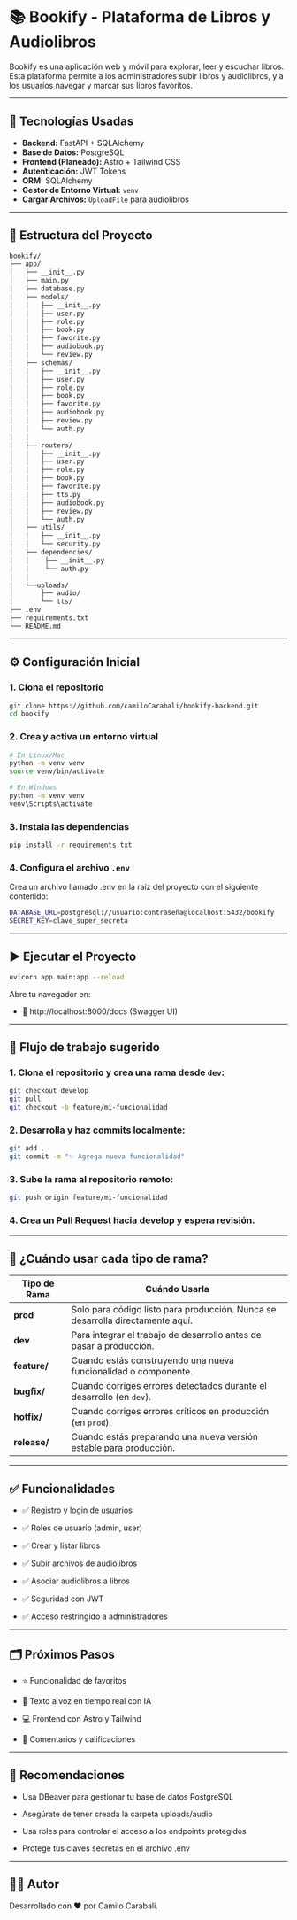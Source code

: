 # 📚 Bookify - Plataforma de Libros y Audiolibros

Bookify es una aplicación web y móvil para explorar, leer y escuchar libros. Esta plataforma permite a los
administradores subir libros y audiolibros, y a los usuarios navegar y marcar sus libros favoritos.

---

## 🚀 Tecnologías Usadas

- **Backend:** FastAPI + SQLAlchemy
- **Base de Datos:** PostgreSQL
- **Frontend (Planeado):** Astro + Tailwind CSS
- **Autenticación:** JWT Tokens
- **ORM:** SQLAlchemy
- **Gestor de Entorno Virtual:** `venv`
- **Cargar Archivos:** `UploadFile` para audiolibros

---

## 📂 Estructura del Proyecto

```bash
bookify/
├── app/
│   ├── __init__.py
│   ├── main.py
│   ├── database.py
│   ├── models/
│   │   ├── __init__.py
│   │   ├── user.py
│   │   ├── role.py
│   │   ├── book.py
│   │   ├── favorite.py
│   │   ├── audiobook.py
│   │   └── review.py
│   ├── schemas/
│   │   ├── __init__.py
│   │   ├── user.py
│   │   ├── role.py
│   │   ├── book.py
│   │   ├── favorite.py
│   │   ├── audiobook.py
│   │   ├── review.py
│   │   └── auth.py
│   │
│   ├── routers/
│   │   ├── __init__.py
│   │   ├── user.py
│   │   ├── role.py
│   │   ├── book.py
│   │   ├── favorite.py
│   │   ├── tts.py
│   │   ├── audiobook.py
│   │   ├── review.py
│   │   └── auth.py
│   ├── utils/
│   │   ├── __init__.py
│   │   └── security.py
│   ├── dependencies/
│   │    ├── __init__.py
│   │    └── auth.py
│   │
│   └──uploads/
│       ├── audio/
│       └── tts/
├── .env
├── requirements.txt
└── README.md
```

---

## ⚙️ Configuración Inicial

### 1. Clona el repositorio

```bash
git clone https://github.com/camiloCarabali/bookify-backend.git
cd bookify
```

### 2. Crea y activa un entorno virtual

```bash
# En Linux/Mac
python -m venv venv
source venv/bin/activate

# En Windows
python -m venv venv
venv\Scripts\activate
```

### 3. Instala las dependencias

```bash
pip install -r requirements.txt
```

### 4. Configura el archivo `.env`

Crea un archivo llamado .env en la raíz del proyecto con el siguiente contenido:

```bash
DATABASE_URL=postgresql://usuario:contraseña@localhost:5432/bookify
SECRET_KEY=clave_super_secreta
```

---

## ▶️ Ejecutar el Proyecto

```bash
uvicorn app.main:app --reload
```

Abre tu navegador en:

- 📎 http://localhost:8000/docs (Swagger UI)

---

## 🔁 Flujo de trabajo sugerido

### 1. Clona el repositorio y crea una rama desde `dev`:

```bash
git checkout develop
git pull
git checkout -b feature/mi-funcionalidad
```

### 2. Desarrolla y haz commits localmente:

```bash
git add .
git commit -m "✨ Agrega nueva funcionalidad"
```

### 3. Sube la rama al repositorio remoto:

```bash
git push origin feature/mi-funcionalidad
```

### 4. Crea un Pull Request hacia develop y espera revisión.

---

## 🧭 ¿Cuándo usar cada tipo de rama?

| Tipo de Rama | Cuándo Usarla                                                                  |
|--------------|--------------------------------------------------------------------------------|
| **prod**     | Solo para código listo para producción. Nunca se desarrolla directamente aquí. |
| **dev**      | Para integrar el trabajo de desarrollo antes de pasar a producción.            |
| **feature/** | Cuando estás construyendo una nueva funcionalidad o componente.                |
| **bugfix/**  | Cuando corriges errores detectados durante el desarrollo (en `dev`).           |
| **hotfix/**  | Cuando corriges errores críticos en producción (en `prod`).                    |
| **release/** | Cuando estás preparando una nueva versión estable para producción.             |

---

## ✅ Funcionalidades

- ✅ Registro y login de usuarios

- ✅ Roles de usuario (admin, user)

- ✅ Crear y listar libros

- ✅ Subir archivos de audiolibros

- ✅ Asociar audiolibros a libros

- ✅ Seguridad con JWT

- ✅ Acceso restringido a administradores

---

## 🗂 Próximos Pasos

- ⭐ Funcionalidad de favoritos

- 🤖 Texto a voz en tiempo real con IA

- 💻 Frontend con Astro y Tailwind

- 💬 Comentarios y calificaciones

---

## 📌 Recomendaciones

- Usa DBeaver para gestionar tu base de datos PostgreSQL

- Asegúrate de tener creada la carpeta uploads/audio

- Usa roles para controlar el acceso a los endpoints protegidos

- Protege tus claves secretas en el archivo .env

---

## 👨‍💻 Autor

Desarrollado con ❤️ por Camilo Carabali.